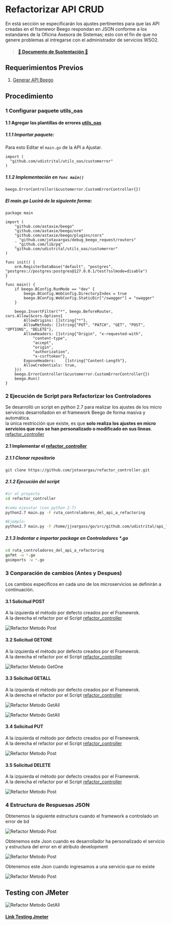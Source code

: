 # Refactorizar API CRUD

En está sección se especificarán los ajustes pertinentes para que las API creadas en el framewor Beego respondan en JSON conforme a los estandares de la Oficina Asesora de Sistemas; esto con el fin de que no genere problemas al intregarse con el administrador de servicios WSO2.

>#### [:book: Documento de Sustentación :book:](https://docs.google.com/document/d/1wxf8QB-qZ3c5H2irR6kV6SoVQMw5LNNkp3aFLo9nooI/edit?usp=sharing)

## Requerimientos Previos
1. [Generar API Beego](generar_api.md)


## Procedimiento

### 1 Configurar paquete utils_oas

#### 1.1 Agregar las plantillas de errores [utils_oas](https://github.com/udistrital/utils_oas)

##### 1.1.1 Importar paquete:
Para esto Editar el `main.go` de la API a Ajustar.
```golang
import (
  "github.com/udistrital/utils_oas/customerror"
)
```
##### 1.1.2 Implementación en `func main()`
```golang
beego.ErrorController(&customerror.CustomErrorController{})
```

##### El **main.go** Lucirá de la siguiente forma:
```golang
package main

import (
    "github.com/astaxie/beego"
    "github.com/astaxie/beego/orm"
    "github.com/astaxie/beego/plugins/cors"
    _ "github.com/jotavargas/debug_beego_request/routers"
    _ "github.com/lib/pq"
    "github.com/udistrital/utils_oas/customerror"
)

func init() {
    orm.RegisterDataBase("default", "postgres", "postgres://postgres:postgres@127.0.0.1/test?sslmode=disable")
}

func main() {
    if beego.BConfig.RunMode == "dev" {
        beego.BConfig.WebConfig.DirectoryIndex = true
        beego.BConfig.WebConfig.StaticDir["/swagger"] = "swagger"
    }

    beego.InsertFilter("*", beego.BeforeRouter, cors.Allow(&cors.Options{
        AllowOrigins: []string{"*"},
        AllowMethods: []string{"PUT", "PATCH", "GET", "POST", "OPTIONS", "DELETE"},
        AllowHeaders: []string{"Origin", "x-requested-with",
            "content-type",
            "accept",
            "origin",
            "authorization",
            "x-csrftoken"},
        ExposeHeaders:    []string{"Content-Length"},
        AllowCredentials: true,
    }))
    beego.ErrorController(&customerror.CustomErrorController{})
    beego.Run()
}
```

### 2 Ejecución de Script para Refactorizar los Controladores
Se desarrolló un script en python 2.7 para realizar los ajustes de los micro servicios desarrolladon en el framework Beego de forma masiva y automática.   
la única restricción que existe, es que **solo realiza los ajustes en micro servicios que nos se han personalizado o modificado en sus líneas**. [refactor_controller](https://github.com/udistrital/refactor_controller)

#### 2.1 Implementar el [refactor_controller](https://github.com/udistrital/refactor_controller)

##### 2.1.1  Clonar repositorio
```golang
git clone https://github.com/jotavargas/refactor_controller.git
```
##### 2.1.2 Ejecución del script
```bash
#ir al proyecto
cd refactor_controller

#como ejecutar (con python 2.7)
python2.7 main.py -F ruta_controladores_del_api_a_refactoring

#Ejemplo:
python2.7 main.py -F /home/jjvargass/go/src/github.com/udistrital/api_financiera/controllers
```
##### 2.1.3 Indentar e importar package en Controladores *.go
```bash
cd ruta_controladores_del_api_a_refactoring
gofmt -w *.go
goimports -w *.go
```

### 3 Conparación de cambios (Antes y Despues)
Los cambios específicos en cada uno de los microservicios se definirán a continuación.

#### 3.1 Solicitud POST
A la izquierda el método por defecto creados por el Framewrok.   
A la derecha el refactor por el Script [refactor_controller](https://github.com/udistrital/refactor_controller)

![Refactor Metodo Post](/generacion_de_apis/img/post.png)


#### 3.2 Solicitud GETONE
A la izquierda el método por defecto creados por el Framewrok.   
A la derecha el refactor por el Script [refactor_controller](https://github.com/udistrital/refactor_controller)

![Refactor Metodo GetOne](/generacion_de_apis/img/getone.png)


#### 3.3 Solicitud GETALL
A la izquierda el método por defecto creados por el Framewrok.   
A la derecha el refactor por el Script [refactor_controller](https://github.com/udistrital/refactor_controller)

![Refactor Metodo GetAll](/generacion_de_apis/img/getall1.png)

![Refactor Metodo GetAll](/generacion_de_apis/img/getall2.png)

#### 3.4 Solicitud PUT
A la izquierda el método por defecto creados por el Framewrok.   
A la derecha el refactor por el Script [refactor_controller](https://github.com/udistrital/refactor_controller)

![Refactor Metodo Post](/generacion_de_apis/img/put.png)

#### 3.5 Solicitud DELETE
A la izquierda el método por defecto creados por el Framewrok.   
A la derecha el refactor por el Script [refactor_controller](https://github.com/udistrital/refactor_controller)

![Refactor Metodo Post](/generacion_de_apis/img/delete.png)

### 4 Estructura de Respuesas JSON
Obtenemos la siguiente estructura cuando el framework a controlado un error de bd

![Refactor Metodo Post](/generacion_de_apis/img/json01.png)

Obtenemos este Json cuando es desarrollador ha personalizado el servicio y estructura del error en el atributo development

![Refactor Metodo Post](/generacion_de_apis/img/json02.png)

Obtenemos este Json cuando ingresamos a una servicio  que no existe

![Refactor Metodo Post](/generacion_de_apis/img/json03.png)


## Testing con JMeter

![Refactor Metodo GetAll](/generacion_de_apis/img/test_01.png)

#### [Link Testing Jmeter](/generacion_de_apis/src/beegoTodasLasSolicitudes.jmx)
